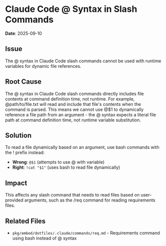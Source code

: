 # Claude Code @ Syntax in Slash Commands

**Date**: 2025-09-10

## Issue

The @ syntax in Claude Code slash commands cannot be used with runtime variables for dynamic file references.

## Root Cause

The @ syntax in Claude Code slash commands directly includes file contents at command definition time, not runtime. For example, @path/to/file.txt will read and include that file's contents when the command is parsed. This means we cannot use @$1 to dynamically reference a file path from an argument - the @ syntax expects a literal file path at command definition time, not runtime variable substitution.

## Solution

To read a file dynamically based on an argument, use bash commands with the ! prefix instead:
- **Wrong**: `@$1` (attempts to use @ with variable)
- **Right**: `!cat "$1"` (uses bash to read file dynamically)

## Impact

This affects any slash command that needs to read files based on user-provided arguments, such as the /req command for reading requirements files.

## Related Files
- `pkg/embed/dotfiles/.claude/commands/req.md` - Requirements command using bash instead of @ syntax